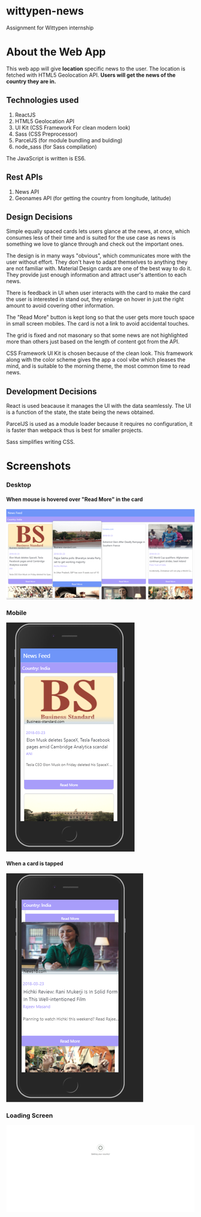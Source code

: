 # wittypen-news
Assignment for Wittypen internship

# About the Web App
This web app will give **location** specific news to the user. The location is fetched with HTML5 Geolocation API. **Users will get the news of the country they are in.**

## Technologies used
1. ReactJS 
2. HTML5 Geolocation API
3. UI Kit (CSS Framework For clean modern look)
4. Sass (CSS Preprocessor)
5. ParcelJS (for module bundling and bulding)
6. node_sass (for Sass compilation)

The JavaScript is written is ES6.

## Rest APIs
1. News API
2. Geonames API (for getting the country from longitude, latitude)

## Design Decisions

Simple equally spaced cards lets users glance at the news, at once, which consumes less of their time and is suited for the use case as news is something we love to glance through and check out the important ones.

The design is in many ways "obvious", which communicates more with the user without effort. They don't have to adapt themselves to anything they are not familiar with. Material Design cards are one of the best way to do it. They provide just enough information and attract user's attention to each news.

There is feedback in UI when user interacts with the card to make the card the user is interested in stand out, they enlarge on hover in just the right amount to avoid covering other information. 

The "Read More" button is kept long so that the user gets more touch space in small screen mobiles. The card is not a link to avoid accidental touches.

The grid is fixed and not masonary so that some news are not highlighted more than others just based on the length of content got from the API.

CSS Framework UI Kit is chosen because of the clean look. This framework along with the color scheme gives the app a cool vibe which pleases the mind, and is suitable to the morning theme, the most common time to read news.

## Development Decisions

React is used beacause it manages the UI with the data seamlessly. The UI is a function of the state, the state being the news obtained.

ParcelJS is used as a module loader because it requires no configuration, it is faster than webpack thus is best for smaller projects. 

Sass simplifies writing CSS.


#  Screenshots
### Desktop
#### When mouse is hovered over "Read More" in the card
![alt text](https://raw.githubusercontent.com/ankushChatterjee/wittypen-news/master/screenshots/feed.png "200")

### Mobile
![alt text](https://raw.githubusercontent.com/ankushChatterjee/wittypen-news/master/screenshots/iphone1.PNG "Mobile") 

#### When a card is tapped
![alt text](https://raw.githubusercontent.com/ankushChatterjee/wittypen-news/master/screenshots/iphone2.PNG "Mobile")

### Loading Screen
![alt text](https://raw.githubusercontent.com/ankushChatterjee/wittypen-news/master/screenshots/loading.png "10,000")
